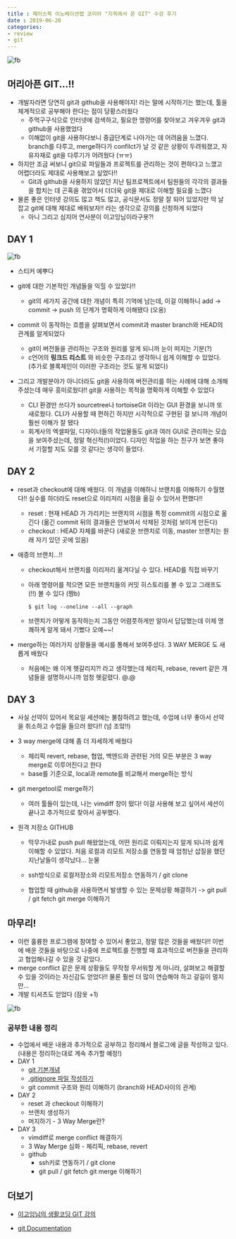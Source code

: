 ```yaml
---
title : 페이스북 이노베이션랩 코리아 "지옥에서 온 GIT" 수강 후기
date : 2019-06-20
categories:
- review
- git
---
```




![fb]({{site.url}}{{site.baseurl}}/assets/images/fb.jpg)



## 머리아픈 GIT...!!

- 개발자라면 당연히 git과 github을 사용해야지! 라는 말에 시작하기는 했는데, 툴을 체계적으로 공부해야 한다는 점이 당황스러웠다
  - 주먹구구식으로 인터넷에 검색하고, 필요한 명령어를 찾아보고 겨우겨우 git과 github을 사용했었다
  - 이해없이 git을 사용하다보니 중급단계로 나아가는 데 어려움을 느꼈다. branch를 다루고, merge하다가 confilct가 날 것 같은 상황이 두려워졌고, 자유자재로 git을 다루기가 어려웠다 (ㅠㅠ)
- 하지만 조금 써보니 git으로 파일들과 프로젝트를 관리하는 것이 편하다고 느꼈고 어렵더라도 제대로 사용해보고 싶었다!!
  - Git과 github을 사용하지 않았던 지난 팀프로젝트에서 팀원들의 각각의 결과들을 합치는 데 곤혹을 겪었어서 더더욱 git을 제대로 이해할 필요를 느꼈다
- 물론 좋은 인터넷 강의도 많고 책도 많고, 공식문서도 정말 잘 되어 있었지만 딱 날 잡고 git에 대해 제대로 배워보자!! 라는 생각으로 강의를 신청하게 되었다
  - 아니 그리고 심지어 연사분이 이고잉님이라구욧?!



## DAY 1

![fb]({{site.url}}{{site.baseurl}}/assets/images/fb-1.jpg)

- 스티커 예뿌다

- git에 대한 기본적인 개념들을 익힐 수 있었다!!
  - git의 세가지 공간에 대한 개념이 특히 기억에 남는데, 이걸 이해하니 add -> commit -> push 의 단계가 명확하게 이해됐다 (오옹)
- commit 이 동작하는 흐름을 살펴보면서 commit과 master branch와 HEAD의 관계를 알게되었다
  - git이 버전들을 관리하는 구조와 원리를 알게 되니까 눈이 떠지는 기분(?)
  - c언어의 **링크드 리스트** 와 비슷한 구조라고 생각하니 쉽게 이해할 수 있었다. (추가로 블록체인이 이러한 구조라는 것도 알게 되었다)
  
- 그리고 개발분야가 아니더라도 git을 사용하여 버전관리를 하는 사례에 대해 소개해주셨는데 매우 흥미로웠다!! git을 사용하는 목적을 명확하게 이해할 수 있었다
  - CLI 환경만 쓰다가 sourcetree나 tortoiseGit 이라는 GUI 환경을 보니까 또 새로웠다. CLI가 사용할 때 편하긴 하지만 시각적으로 구현된 걸 보니까 개념이 훨씬 이해가 잘 됐다
  - 회계사의 엑셀파일, 디자이너들의 작업물들도 git과 여러 GUI로 관리하는 모습을 보여주셨는데, 정말 혁신적(!)이었다. 디자인 작업을 하는 친구가 보면 좋아서 기절할 지도 모를 것 같다는 생각이 들었다.



## DAY 2

- reset과 checkout에 대해 배웠다. 이 개념을 이해하니 브랜치를 이해하기 수월했다!! 실수를 하더라도 reset으로 이리저리 시점을 옮길 수 있어서 편했다!!
  - reset : 현재 HEAD 가 가리키는 브랜치의 시점을 특정 commit의 시점으로 옮긴다 (옮긴 commit 뒤의 결과들은 안보여서 삭제된 것처럼 보이게 만든다)
  - checkout : HEAD 자체를 바꾼다 (새로운 브랜치로 이동, master 브랜치는 원래 자기 있던 곳에 있음)

- 애증의 브랜치...!!

  - checkout해서 브랜치를 이리저리 옮겨다닐 수 있다. HEAD를 직접 바꾸기

  - 아래 명령어를 적으면 모든 브랜치들의 커밋 히스토리를 볼 수 있고 그래프도 (!!) 볼 수 있다 (짱b)

    ```shell
    $ git log --oneline --all --graph
    ```

  - 브랜치가 어떻게 동작하는지 그동안 어렴풋하게만 알아서 답답했는데 이제 명쾌하게 알게 돼서 기뻤다 오예~~!


- merge하는 여러가지 상황들을 예시를 통해서 보여주셨다. 3 WAY MERGE 도 새롭게 배웠다
  - 처음에는 왜 이게 헷갈리지?! 라고 생각했는데 체리픽, rebase, revert 같은 개념들을 설명하시니까 엄청 헷갈렸다. @.@



## DAY 3

- 사실 선약이 있어서 목요일 세션에는 불참하려고 했는데, 수업에 너무 좋아서 선약을 취소하고 수업을 들으러 왔다!! (넘 조앜!!)
- 3 way merge에 대해 좀 더 자세하게 배웠다
  
  - 체리픽 revert, rebase, 협업, 백엔드와 관련된 거의 모든 부분은 3 way merge로 이루어진다고 한다
  - base를 기준으로, local과 remote를 비교해서 merge하는 방식
- git mergetool로 merge하기
  
  - 여러 툴들이 있는데, 나는 vimdiff 창이 떴다! 이걸 사용해 보고 싶어서 세션이 끝나고 추가적으로 찾아서 공부했다.
- 원격 저장소 GITHUB

  - 막무가내로 push pull 해왔었는데, 어떤 원리로 이뤄지는지 알게 되니까 쉽게 이해할 수 있었다. 처음 로컬과 리모트 저장소를 연동할 때 엄청난 삽질을 했던 지난날들이 생각났다... 눈물

  - ssh방식으로 로컬저장소와 리모트저장소 연동하기 / git clone 
  - 협업할 때 github을 사용하면서 발생할 수 있는 문제상황 해결하기 -> git pull / git fetch git merge 이해하기





## 마무리!

- 이런 훌륭한 프로그램에 참여할 수 있어서 좋았고, 정말 많은 것들을 배웠다!! 이번에 배운 것들을 바탕으로 나중에 프로젝트를 진행할 때 효과적으로 버전들을 관리하고 협업해나갈 수 있을 것 같았다. 
- merge conflict 같은 문제 상황들도 무작정 무서워할 게 아니라, 살펴보고 해결할 수 있을 것이라는 자신감도 얻었다!! 물론 훨씬 더 많이 연습해야 하고 갈길이 멀지만...
- 개발 티셔츠도 얻었다 (잠옷 +1)

![fb]({{site.url}}{{site.baseurl}}/assets/images/fb-3.jpg)






### 공부한 내용 정리

- 수업에서 배운 내용과 추가적으로 공부하고 정리해서 블로그에 글을 작성하고 있다. (내용은 정리하는대로 계속 추가할 예정!)
- DAY 1
  - [git 기본개념](https://ychae-leah.tistory.com/117)
  - [.gitignore 파일 작성하기](https://ychae-leah.tistory.com/118)
  - git commit 구조와 원리 이해하기 (branch와 HEAD사이의 관계)
- DAY 2
  - reset 과 checkout 이해하기
  - 브랜치 생성하기
  - 머지하기 - 3 Way Merge란?
- DAY 3
  - vimdiff로 merge conflict 해결하기
  - 3 Way Merge 심화 - 체리픽, rebase, revert
  - github 
    - ssh키로 연동하기 / git clone
    - git pull / git fetch git merge 이해하기



## 더보기

- [이고잉님의 생활코딩 GIT 강의](<https://www.opentutorials.org/course/2708>)

- [git Documentation](<https://git-scm.com/book/ko/v2>)
